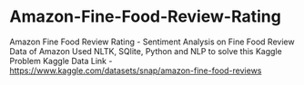 # Amazon-Fine-Food-Review-Rating
Amazon Fine Food Review Rating - Sentiment Analysis on Fine Food Review Data of Amazon
Used NLTK, SQlite, Python and NLP to solve this Kaggle Problem
Kaggle Data Link - https://www.kaggle.com/datasets/snap/amazon-fine-food-reviews
